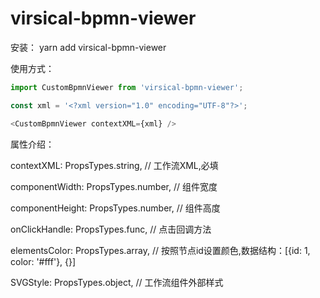 # virsical-bpmn-viewer

安装：
yarn add virsical-bpmn-viewer

使用方式：

```js
import CustomBpmnViewer from 'virsical-bpmn-viewer';

const xml = '<?xml version="1.0" encoding="UTF-8"?>';

<CustomBpmnViewer contextXML={xml} />

```

属性介绍：

contextXML: PropsTypes.string, // 工作流XML,必填

componentWidth: PropsTypes.number, // 组件宽度

componentHeight: PropsTypes.number, // 组件高度

onClickHandle: PropsTypes.func, // 点击回调方法

elementsColor: PropsTypes.array, // 按照节点id设置颜色,数据结构：[{id: 1, color: '#fff'}, {}]

SVGStyle: PropsTypes.object, // 工作流组件外部样式

